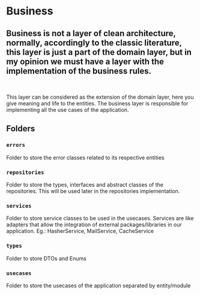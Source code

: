 # Business

## Business is not a layer of clean architecture, normally, accordingly to the classic literature, this layer is just a part of the domain layer, but in my opinion we must have a layer with the implementation of the business rules.

&nbsp;

This layer can be considered as the extension of the domain layer, here you give meaning and life to the entities. The business layer is responsible for implementing all the use cases of the application.

## Folders

### `errors`

Folder to store the error classes related to its respective entities

### `repositories`

Folder to store the types, interfaces and abstract classes of the repositories. This will be used later in the repositories implementation.

### `services`

Folder to store service classes to be used in the usecases. Services are like adapters that allow the integration of external packages/libraries in our application.
Eg.: HasherService, MailService, CacheService

### `types`

Folder to store DTOs and Enums

### `usecases`

Folder to store the usecases of the application separated by entity/module

